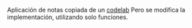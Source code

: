 Aplicación de notas copiada de un 
[codelab](https://github.com/googlecodelabs/chrome-es2015)
Pero se modifica la implementación, utilizando solo funciones.
